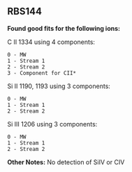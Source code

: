 ## RBS144
**Found good fits for the following ions:**

C II 1334 using 4 components:
``` 
0 - MW
1 - Stream 1
2 - Stream 2
3 - Component for CII*
```
Si II 1190, 1193 using 3 components:
```
0 - MW
1 - Stream 1 
2 - Stream 2
```
Si III 1206 using 3 components:
```
0 - MW
1 - Stream 1
2 - Stream 2
```

**Other Notes:**
No detection of SiIV or CIV